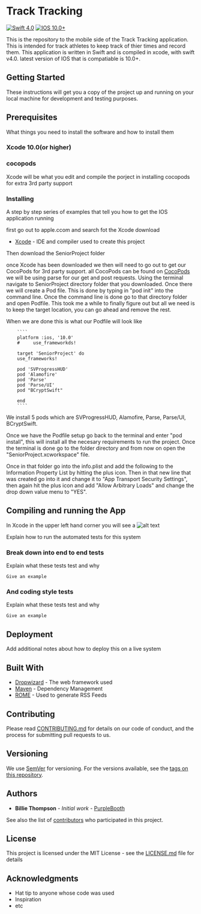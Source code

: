 # Track Tracking


[![Swift 4.0](https://img.shields.io/badge/Swift-4.0-brightgreen.svg?style=flat)](https://github.com/dwyl/esta/issues) [![IOS 10.0+](https://img.shields.io/badge/IOS-10.0-brightgreen.svg?style=flat)](https://github.com/dwyl/esta/issues)

This is the repository to the mobile side of the Track Tracking application. This is intended for track athletes to keep track of thier times and record them. This application is written in Swift and is compiled in xcode, with swift v4.0. latest version of IOS that is compatiable is 10.0+.

## Getting Started

These instructions will get you a copy of the project up and running on your local machine for development and testing purposes.

## Prerequisites

What things you need to install the software and how to install them

### Xcode 10.0(or higher)
### cocopods

Xcode will be what you edit and compile the porject in
installing cocopods for extra 3rd party support

### Installing

A step by step series of examples that tell you how to get the IOS application running

first go out to apple.ccom and search fot the Xcode download
* [Xcode](https://developer.apple.com/xcode/) - IDE and compiler used to create this project

Then download the SeniorProject folder

once Xcode has been downloaded we then will need to go out to get our CocoPods for 3rd party support.
        all CocoPods can be found on [CocoPods](https://cocoapods.org)
        we will be using parse for our get and post requests.
        Using the terminal navigate to SeniorProject directory folder that you downloaded.
        Once there we will create a Pod file. This is done by typing in "pod init" into the command line.
        Once the command line is done go to that directory folder and open Podfile.
        This took me a while to finally figure out but all we need is to keep the target location, you can go ahead
        and remove the rest.
        
   When we are done this is what our Podfile will look like 
   
        ````
        platform :ios, '10.0'
        #     use_frameworkds!

        target 'SeniorProject' do
        use_frameworks!

        pod 'SVProgressHUD'
        pod 'Alamofire'
        pod 'Parse'
        pod 'Parse/UI'
        pod "BCryptSwift"

        end
        ````
   We install 5 pods which are SVProgressHUD, Alamofire, Parse, Parse/UI, BCryptSwift.
        
   Once we have the Podfile setup go back to the terminal and enter "pod install", this will install all the necesary           requirements to run the project. Once the terminal is done go to the folder directory and from now on open the "SeniorProject.xcworkspace" file.
   
Once in that folder go into the info.plist and add the following to the Information Property List by hitting the plus icon.
Then in that new line that was created go into it and change it to "App Transport Security Settings", then again hit the   plus icon and add "Allow Arbitrary Loads" and change the drop down value menu to "YES".

## Compiling and running the App

In Xcode in the upper left hand corner you will see a 
![alt text](https://raw.githubusercontent.com/petemi09/projectname/branch/path/to/img.png)

Explain how to run the automated tests for this system

### Break down into end to end tests

Explain what these tests test and why

```
Give an example
```

### And coding style tests

Explain what these tests test and why

```
Give an example
```

## Deployment

Add additional notes about how to deploy this on a live system

## Built With

* [Dropwizard](http://www.dropwizard.io/1.0.2/docs/) - The web framework used
* [Maven](https://maven.apache.org/) - Dependency Management
* [ROME](https://rometools.github.io/rome/) - Used to generate RSS Feeds

## Contributing

Please read [CONTRIBUTING.md](https://gist.github.com/PurpleBooth/b24679402957c63ec426) for details on our code of conduct, and the process for submitting pull requests to us.

## Versioning

We use [SemVer](http://semver.org/) for versioning. For the versions available, see the [tags on this repository](https://github.com/your/project/tags). 

## Authors

* **Billie Thompson** - *Initial work* - [PurpleBooth](https://github.com/PurpleBooth)

See also the list of [contributors](https://github.com/your/project/contributors) who participated in this project.

## License

This project is licensed under the MIT License - see the [LICENSE.md](LICENSE.md) file for details

## Acknowledgments

* Hat tip to anyone whose code was used
* Inspiration
* etc
